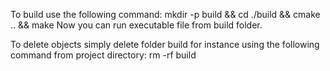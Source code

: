 To build use the following command:
	mkdir -p build && cd ./build && cmake .. && make
Now you can run executable file from build folder.

To delete objects simply delete folder build for instance using the following command from project directory:
	rm -rf build